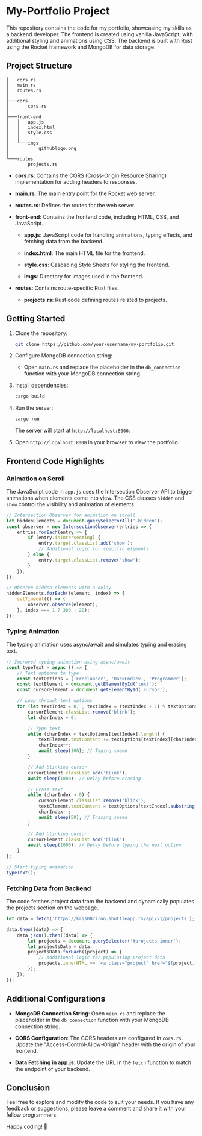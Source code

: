 # My-Portfolio Project

This repository contains the code for my portfolio, showcasing my skills as a backend developer. The frontend is created using vanilla JavaScript, with additional styling and animations using CSS. The backend is built with Rust using the Rocket framework and MongoDB for data storage.

## Project Structure

```plaintext
│   cors.rs
│   main.rs
│   routes.rs
│
├───cors
│       cors.rs
│
├───front-end
│   │   app.js
│   │   index.html
│   │   style.css
│   │
│   └───imgs
│           githublogo.png
│
└───routes
        projects.rs
```

- **cors.rs**: Contains the CORS (Cross-Origin Resource Sharing) implementation for adding headers to responses.

- **main.rs**: The main entry point for the Rocket web server.

- **routes.rs**: Defines the routes for the web server.

- **front-end**: Contains the frontend code, including HTML, CSS, and JavaScript.

  - **app.js**: JavaScript code for handling animations, typing effects, and fetching data from the backend.

  - **index.html**: The main HTML file for the frontend.

  - **style.css**: Cascading Style Sheets for styling the frontend.

  - **imgs**: Directory for images used in the frontend.

- **routes**: Contains route-specific Rust files.

  - **projects.rs**: Rust code defining routes related to projects.

## Getting Started

1. Clone the repository:

   ```bash
   git clone https://github.com/your-username/my-portfolio.git
   ```

2. Configure MongoDB connection string:

   - Open `main.rs` and replace the placeholder in the `db_connection` function with your MongoDB connection string.

3. Install dependencies:

   ```bash
   cargo build
   ```

4. Run the server:

   ```bash
   cargo run
   ```

   The server will start at `http://localhost:8000`.

5. Open `http://localhost:8000` in your browser to view the portfolio.

## Frontend Code Highlights

### Animation on Scroll

The JavaScript code in `app.js` uses the Intersection Observer API to trigger animations when elements come into view. The CSS classes `hidden` and `show` control the visibility and animation of elements.

```javascript
// Intersection Observer for animation on scroll
let hiddenElements = document.querySelectorAll('.hidden');
const observer = new IntersectionObserver(entries => {
    entries.forEach(entry => {
        if (entry.isIntersecting) {
            entry.target.classList.add('show');
            // Additional logic for specific elements
        } else {
            entry.target.classList.remove('show');
        }
    });
});

// Observe hidden elements with a delay
hiddenElements.forEach((element, index) => {
    setTimeout(() => {
        observer.observe(element);
    }, index === 1 ? 300 : 20);
});
```

### Typing Animation

The typing animation uses async/await and simulates typing and erasing text.

```javascript
// Improved typing animation using async/await
const typeText = async () => {
    // Text options to type
    const textOptions = ['Freelancer', 'BackEndDev', 'Programmer'];
    const textElement = document.getElementById('text');
    const cursorElement = document.getElementById('cursor');

    // Loop through text options
    for (let textIndex = 0; ; textIndex = (textIndex + 1) % textOptions.length) {
        cursorElement.classList.remove('blink');
        let charIndex = 0;

        // Type text
        while (charIndex < textOptions[textIndex].length) {
            textElement.textContent += textOptions[textIndex][charIndex];
            charIndex++;
            await sleep(100); // Typing speed
        }

        // Add blinking cursor
        cursorElement.classList.add('blink');
        await sleep(1000); // Delay before erasing

        // Erase text
        while (charIndex > 0) {
            cursorElement.classList.remove('blink');
            textElement.textContent = textOptions[textIndex].substring(0, charIndex - 1);
            charIndex--;
            await sleep(50); // Erasing speed
        }

        // Add blinking cursor
        cursorElement.classList.add('blink');
        await sleep(1000); // Delay before typing the next option
    }
};

// Start typing animation
typeText();
```

### Fetching Data from Backend

The code fetches project data from the backend and dynamically populates the projects section on the webpage.

```javascript
let data = fetch('https://kris007iron.shuttleapp.rs/api/v1/projects');

data.then((data) => {
    data.json().then((data) => {
        let projects = document.querySelector('#projects-inner');
        let projectsData = data;
        projectsData.forEach((project) => {
            // Additional logic for populating project data
            projects.innerHTML += `<a class="project" href="${project.link}">${project.title}</a>`;
        });
    });
});
```

## Additional Configurations

- **MongoDB Connection String**: Open `main.rs` and replace the placeholder in the `db_connection` function with your MongoDB connection string.

- **CORS Configuration**: The CORS headers are configured in `cors.rs`. Update the "Access-Control-Allow-Origin" header with the origin of your frontend.

- **Data Fetching in app.js**: Update the URL in the `fetch` function to match the endpoint of your backend.

## Conclusion

Feel free to explore and modify the code to suit your needs. If you have any feedback or suggestions, please leave a comment and share it with your fellow programmers.

Happy coding! 🚀
